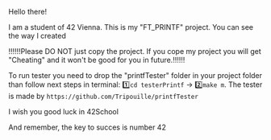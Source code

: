 Hello there! 

I am a student of 42 Vienna.
This is my "FT_PRINTF" project. You can see the way I created 

‼️‼️‼️Please DO NOT just copy the project. If you cope my project you will get "Cheating" and it won't be good for you in future.‼️‼️‼️

To run tester you need to drop the "printfTester" folder in your project folder than follow next steps in terminal: 1️⃣```cd testerPrintf```  ->  2️⃣```make m```.
The tester is made by ```https://github.com/Tripouille/printfTester```

I wish you good luck in 42School

And remember, the key to succes is number 42
